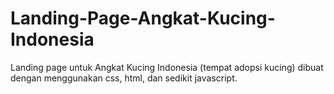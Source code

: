 # Landing-Page-Angkat-Kucing-Indonesia
Landing page untuk Angkat Kucing Indonesia (tempat adopsi kucing) dibuat dengan menggunakan css, html, dan sedikit javascript.
